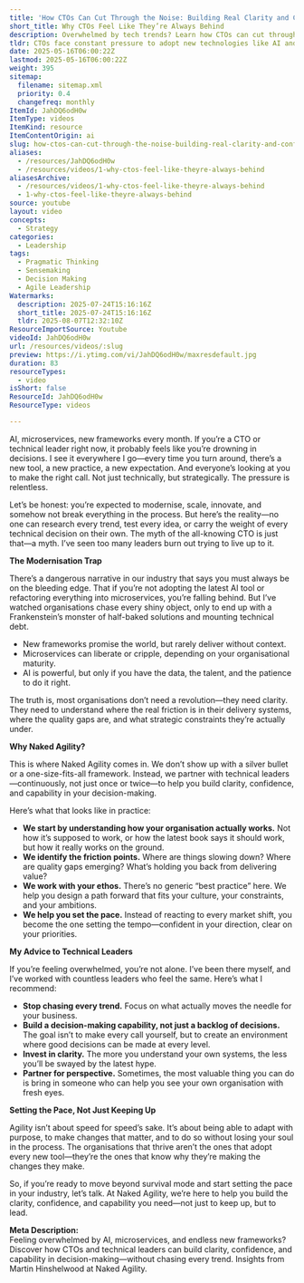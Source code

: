 ```yaml
---
title: 'How CTOs Can Cut Through the Noise: Building Real Clarity and Confidence in a World of AI Hype and Microservices Madness'
short_title: Why CTOs Feel Like They’re Always Behind
description: Overwhelmed by tech trends? Learn how CTOs can cut through the noise, gain clarity, and lead with confidence—without chasing every shiny object.
tldr: CTOs face constant pressure to adopt new technologies like AI and microservices, but chasing every trend often leads to confusion and technical debt. The key is to focus on understanding your organisation’s real challenges, build decision-making capability at all levels, and invest in clarity rather than hype. Partnering with experts who help you see your true constraints and strengths can enable you to set your own pace and lead with confidence.
date: 2025-05-16T06:00:22Z
lastmod: 2025-05-16T06:00:22Z
weight: 395
sitemap:
  filename: sitemap.xml
  priority: 0.4
  changefreq: monthly
ItemId: JahDQ6odH0w
ItemType: videos
ItemKind: resource
ItemContentOrigin: ai
slug: how-ctos-can-cut-through-the-noise-building-real-clarity-and-confidence-in-a-world-of-ai-hype-and-microservices-madness
aliases:
  - /resources/JahDQ6odH0w
  - /resources/videos/1-why-ctos-feel-like-theyre-always-behind
aliasesArchive:
  - /resources/videos/1-why-ctos-feel-like-theyre-always-behind
  - 1-why-ctos-feel-like-theyre-always-behind
source: youtube
layout: video
concepts:
  - Strategy
categories:
  - Leadership
tags:
  - Pragmatic Thinking
  - Sensemaking
  - Decision Making
  - Agile Leadership
Watermarks:
  description: 2025-07-24T15:16:16Z
  short_title: 2025-07-24T15:16:16Z
  tldr: 2025-08-07T12:32:10Z
ResourceImportSource: Youtube
videoId: JahDQ6odH0w
url: /resources/videos/:slug
preview: https://i.ytimg.com/vi/JahDQ6odH0w/maxresdefault.jpg
duration: 83
resourceTypes:
  - video
isShort: false
ResourceId: JahDQ6odH0w
ResourceType: videos

---
```

AI, microservices, new frameworks every month. If you’re a CTO or technical leader right now, it probably feels like you’re drowning in decisions. I see it everywhere I go—every time you turn around, there’s a new tool, a new practice, a new expectation. And everyone’s looking at you to make the right call. Not just technically, but strategically. The pressure is relentless.

Let’s be honest: you’re expected to modernise, scale, innovate, and somehow not break everything in the process. But here’s the reality—no one can research every trend, test every idea, or carry the weight of every technical decision on their own. The myth of the all-knowing CTO is just that—a myth. I’ve seen too many leaders burn out trying to live up to it.

**The Modernisation Trap**

There’s a dangerous narrative in our industry that says you must always be on the bleeding edge. That if you’re not adopting the latest AI tool or refactoring everything into microservices, you’re falling behind. But I’ve watched organisations chase every shiny object, only to end up with a Frankenstein’s monster of half-baked solutions and mounting technical debt.

- New frameworks promise the world, but rarely deliver without context.
- Microservices can liberate or cripple, depending on your organisational maturity.
- AI is powerful, but only if you have the data, the talent, and the patience to do it right.

The truth is, most organisations don’t need a revolution—they need clarity. They need to understand where the real friction is in their delivery systems, where the quality gaps are, and what strategic constraints they’re actually under.

**Why Naked Agility?**

This is where Naked Agility comes in. We don’t show up with a silver bullet or a one-size-fits-all framework. Instead, we partner with technical leaders—continuously, not just once or twice—to help you build clarity, confidence, and capability in your decision-making.

Here’s what that looks like in practice:

- **We start by understanding how your organisation actually works.** Not how it’s supposed to work, or how the latest book says it should work, but how it really works on the ground.
- **We identify the friction points.** Where are things slowing down? Where are quality gaps emerging? What’s holding you back from delivering value?
- **We work with your ethos.** There’s no generic “best practice” here. We help you design a path forward that fits your culture, your constraints, and your ambitions.
- **We help you set the pace.** Instead of reacting to every market shift, you become the one setting the tempo—confident in your direction, clear on your priorities.

**My Advice to Technical Leaders**

If you’re feeling overwhelmed, you’re not alone. I’ve been there myself, and I’ve worked with countless leaders who feel the same. Here’s what I recommend:

- **Stop chasing every trend.** Focus on what actually moves the needle for your business.
- **Build a decision-making capability, not just a backlog of decisions.** The goal isn’t to make every call yourself, but to create an environment where good decisions can be made at every level.
- **Invest in clarity.** The more you understand your own systems, the less you’ll be swayed by the latest hype.
- **Partner for perspective.** Sometimes, the most valuable thing you can do is bring in someone who can help you see your own organisation with fresh eyes.

**Setting the Pace, Not Just Keeping Up**

Agility isn’t about speed for speed’s sake. It’s about being able to adapt with purpose, to make changes that matter, and to do so without losing your soul in the process. The organisations that thrive aren’t the ones that adopt every new tool—they’re the ones that know why they’re making the changes they make.

So, if you’re ready to move beyond survival mode and start setting the pace in your industry, let’s talk. At Naked Agility, we’re here to help you build the clarity, confidence, and capability you need—not just to keep up, but to lead.

**Meta Description:**  
Feeling overwhelmed by AI, microservices, and endless new frameworks? Discover how CTOs and technical leaders can build clarity, confidence, and capability in decision-making—without chasing every trend. Insights from Martin Hinshelwood at Naked Agility.
